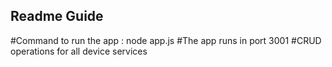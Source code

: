 ## Readme Guide

#Command to run the app : node app.js
#The app runs in port 3001
#CRUD operations for all device services